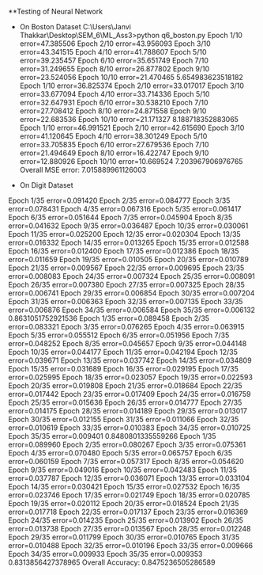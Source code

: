 **Testing of Neural Network 

- On Boston Dataset
C:\Users\Janvi Thakkar\Desktop\SEM_6\ML_Ass3>python q6_boston.py
Epoch 1/10   error=47.385506
Epoch 2/10   error=43.956093
Epoch 3/10   error=43.341515
Epoch 4/10   error=41.788607
Epoch 5/10   error=39.235457
Epoch 6/10   error=35.651749
Epoch 7/10   error=31.249655
Epoch 8/10   error=26.877802
Epoch 9/10   error=23.524056
Epoch 10/10   error=21.470465
5.654983623518182
Epoch 1/10   error=36.825374
Epoch 2/10   error=33.017017
Epoch 3/10   error=33.677094
Epoch 4/10   error=33.714336
Epoch 5/10   error=32.647931
Epoch 6/10   error=30.538210
Epoch 7/10   error=27.708412
Epoch 8/10   error=24.871558
Epoch 9/10   error=22.683536
Epoch 10/10   error=21.171327
8.188718352883065
Epoch 1/10   error=46.991521
Epoch 2/10   error=42.615690
Epoch 3/10   error=41.120645
Epoch 4/10   error=38.301249
Epoch 5/10   error=33.705835
Epoch 6/10   error=27.679536
Epoch 7/10   error=21.494649
Epoch 8/10   error=16.422747
Epoch 9/10   error=12.880926
Epoch 10/10   error=10.669524
7.203967906976765
Overall MSE error:  7.015889961126003

- On Digit Dataset

Epoch 1/35   error=0.091420
Epoch 2/35   error=0.084777
Epoch 3/35   error=0.078431
Epoch 4/35   error=0.067316
Epoch 5/35   error=0.061417
Epoch 6/35   error=0.051644
Epoch 7/35   error=0.045904
Epoch 8/35   error=0.041632
Epoch 9/35   error=0.036487
Epoch 10/35   error=0.030061
Epoch 11/35   error=0.025200
Epoch 12/35   error=0.020304
Epoch 13/35   error=0.016332
Epoch 14/35   error=0.013265
Epoch 15/35   error=0.012588
Epoch 16/35   error=0.012400
Epoch 17/35   error=0.012386
Epoch 18/35   error=0.011659
Epoch 19/35   error=0.010505
Epoch 20/35   error=0.010789
Epoch 21/35   error=0.009567
Epoch 22/35   error=0.009695
Epoch 23/35   error=0.008083
Epoch 24/35   error=0.007324
Epoch 25/35   error=0.008091
Epoch 26/35   error=0.007380
Epoch 27/35   error=0.007325
Epoch 28/35   error=0.006741
Epoch 29/35   error=0.006854
Epoch 30/35   error=0.007204
Epoch 31/35   error=0.006363
Epoch 32/35   error=0.007135
Epoch 33/35   error=0.006876
Epoch 34/35   error=0.006584
Epoch 35/35   error=0.006132
0.8631051752921536
Epoch 1/35   error=0.089458
Epoch 2/35   error=0.083321
Epoch 3/35   error=0.076265
Epoch 4/35   error=0.063915
Epoch 5/35   error=0.055512
Epoch 6/35   error=0.051956
Epoch 7/35   error=0.048252
Epoch 8/35   error=0.045657
Epoch 9/35   error=0.044148
Epoch 10/35   error=0.044177
Epoch 11/35   error=0.042194
Epoch 12/35   error=0.039671
Epoch 13/35   error=0.037742
Epoch 14/35   error=0.034809
Epoch 15/35   error=0.031689
Epoch 16/35   error=0.029195
Epoch 17/35   error=0.025995
Epoch 18/35   error=0.023057
Epoch 19/35   error=0.022593
Epoch 20/35   error=0.019808
Epoch 21/35   error=0.018684
Epoch 22/35   error=0.017442
Epoch 23/35   error=0.017409
Epoch 24/35   error=0.016759
Epoch 25/35   error=0.015636
Epoch 26/35   error=0.014777
Epoch 27/35   error=0.014175
Epoch 28/35   error=0.014189
Epoch 29/35   error=0.013017
Epoch 30/35   error=0.012155
Epoch 31/35   error=0.011066
Epoch 32/35   error=0.010619
Epoch 33/35   error=0.010383
Epoch 34/35   error=0.010725
Epoch 35/35   error=0.009401
0.8480801335559266
Epoch 1/35   error=0.089960
Epoch 2/35   error=0.080267
Epoch 3/35   error=0.075361
Epoch 4/35   error=0.070480
Epoch 5/35   error=0.065757
Epoch 6/35   error=0.060159
Epoch 7/35   error=0.057317
Epoch 8/35   error=0.054620
Epoch 9/35   error=0.049016
Epoch 10/35   error=0.042483
Epoch 11/35   error=0.037787
Epoch 12/35   error=0.036071
Epoch 13/35   error=0.033104
Epoch 14/35   error=0.030421
Epoch 15/35   error=0.027532
Epoch 16/35   error=0.023746
Epoch 17/35   error=0.021749
Epoch 18/35   error=0.020785
Epoch 19/35   error=0.020112
Epoch 20/35   error=0.018524
Epoch 21/35   error=0.017718
Epoch 22/35   error=0.017137
Epoch 23/35   error=0.016369
Epoch 24/35   error=0.014235
Epoch 25/35   error=0.013902
Epoch 26/35   error=0.013738
Epoch 27/35   error=0.013567
Epoch 28/35   error=0.012248
Epoch 29/35   error=0.011799
Epoch 30/35   error=0.010765
Epoch 31/35   error=0.010488
Epoch 32/35   error=0.010196
Epoch 33/35   error=0.009666
Epoch 34/35   error=0.009933
Epoch 35/35   error=0.009353
0.8313856427378965
Overall Accuracy:  0.8475236505286589